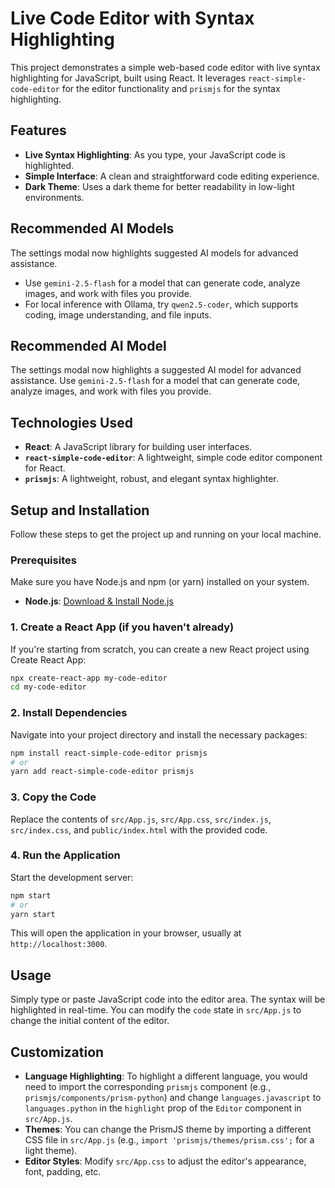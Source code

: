 # Live Code Editor with Syntax Highlighting

This project demonstrates a simple web-based code editor with live syntax highlighting for JavaScript, built using React. It leverages `react-simple-code-editor` for the editor functionality and `prismjs` for the syntax highlighting.

## Features

*   **Live Syntax Highlighting**: As you type, your JavaScript code is highlighted.
*   **Simple Interface**: A clean and straightforward code editing experience.
*   **Dark Theme**: Uses a dark theme for better readability in low-light environments.


## Recommended AI Models

The settings modal now highlights suggested AI models for advanced assistance.
- Use `gemini-2.5-flash` for a model that can generate code, analyze images, and work with files you provide.
- For local inference with Ollama, try `qwen2.5-coder`, which supports coding, image understanding, and file inputs.

## Recommended AI Model

The settings modal now highlights a suggested AI model for advanced assistance.
Use `gemini-2.5-flash` for a model that can generate code, analyze images, and
work with files you provide.


## Technologies Used

*   **React**: A JavaScript library for building user interfaces.
*   **`react-simple-code-editor`**: A lightweight, simple code editor component for React.
*   **`prismjs`**: A lightweight, robust, and elegant syntax highlighter.

## Setup and Installation

Follow these steps to get the project up and running on your local machine.

### Prerequisites

Make sure you have Node.js and npm (or yarn) installed on your system.

*   **Node.js**: [Download & Install Node.js](https://nodejs.org/)

### 1. Create a React App (if you haven't already)

If you're starting from scratch, you can create a new React project using Create React App:

```bash
npx create-react-app my-code-editor
cd my-code-editor
```

### 2. Install Dependencies

Navigate into your project directory and install the necessary packages:

```bash
npm install react-simple-code-editor prismjs
# or
yarn add react-simple-code-editor prismjs
```

### 3. Copy the Code

Replace the contents of `src/App.js`, `src/App.css`, `src/index.js`, `src/index.css`, and `public/index.html` with the provided code.

### 4. Run the Application

Start the development server:

```bash
npm start
# or
yarn start
```

This will open the application in your browser, usually at `http://localhost:3000`.

## Usage

Simply type or paste JavaScript code into the editor area. The syntax will be highlighted in real-time. You can modify the `code` state in `src/App.js` to change the initial content of the editor.

## Customization

*   **Language Highlighting**: To highlight a different language, you would need to import the corresponding `prismjs` component (e.g., `prismjs/components/prism-python`) and change `languages.javascript` to `languages.python` in the `highlight` prop of the `Editor` component in `src/App.js`.
*   **Themes**: You can change the PrismJS theme by importing a different CSS file in `src/App.js` (e.g., `import 'prismjs/themes/prism.css';` for a light theme).
*   **Editor Styles**: Modify `src/App.css` to adjust the editor's appearance, font, padding, etc.
